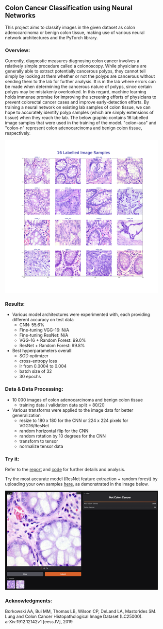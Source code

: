 ## Colon Cancer Classification using Neural Networks
This project aims to classify images in the given dataset as colon adenocarcinoma or benign colon tissue, making use of various neural network architectures and the PyTorch library.

### Overview:

Currently, diagnostic measures diagnosing colon cancer involves a relatively simple procedure called a colonoscopy. While physicians are generally able to extract potentially cancerous polyps, they cannot tell simply by looking at them whether or not the polyps are cancerous without sending them to the lab for further analysis. It is in the lab where errors can be made when determining the cancerous nature of polyps, since certain polyps may be mistakenly overlooked. In this regard, machine learning holds immense promise for improving the screening efforts of physicians to prevent colorectal cancer cases and improve early-detection efforts. By training a neural network on existing lab samples of colon tissue, we can hope to accurately identify polyp samples (which are simply extensions of tissue) when they reach the lab. The below graphic contains 16 labelled image samples that were used in the training of the model. "colon-aca" and "colon-n" represent colon adenocarcinoma and benign colon tissue, respectively.

![Figure1](assets/imggal.png)

### Results:
- Various model architectures were experimented with, each providing different accuracy on test data
    - CNN: 55.6%
    - Fine-tuning VGG-16: N/A
    - Fine-tuning ResNet: N/A
    - VGG-16 + Random Forest: 99.0%
    - ResNet + Random Forest: 99.8%
- Best hyperparameters overall
    - SGD optimizer
    - cross-entropy loss
    - lr from 0.0004 to 0.004
    - batch size of 32
    - 30 epochs

### Data & Data Processing:

- 10 000 images of colon adenocarcinoma and benign colon tissue
    - training data / validation data split = 80/20
- Various transforms were applied to the image data for better generalization
    - resize to 180 x 180 for the CNN or 224 x 224 pixels for VGG16/ResNet
    - random horizontal flip for the CNN
    - random rotation by 10 degrees for the CNN
    - transform to tensor
    - normalize tensor data

### Try it:

Refer to the [report](report.pdf) and [code](./Code) for further details and analysis.

Try the most accurate model (ResNet feature extraction + random forest) by uploading your own samples [here](https://huggingface.co/spaces/bzzling/colon-cancer-classification), as demonstrated in the image below.

![Figure1](assets/huggingface.png)

### Acknowledgments:

Borkowski AA, Bui MM, Thomas LB, Wilson CP, DeLand LA, Mastorides SM. Lung and Colon Cancer Histopathological Image Dataset (LC25000). arXiv:1912.12142v1 [eess.IV], 2019
